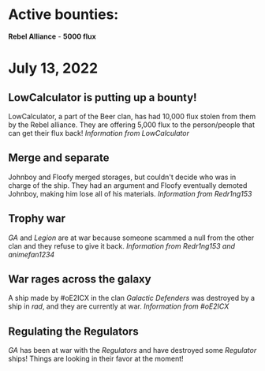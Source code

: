 # Active bounties:
**Rebel Alliance** - **5000 flux**

# July 13, 2022
## LowCalculator is putting up a bounty!
LowCalculator, a part of the Beer clan, has had 10,000 flux stolen from them by the Rebel alliance. They are offering 5,000 flux to the person/people that can get their flux back!
_Information from LowCalculator_

## Merge and separate
Johnboy and Floofy merged storages, but couldn't decide who was in charge of the ship. They had an argument and Floofy eventually demoted Johnboy, making him lose all of his materials.
_Information from Redr1ng153_

## Trophy war
_GA_ and _Legion_ are at war because someone scammed a null from the other clan and they refuse to give it back.
_Information from Redr1ng153 and animefan1234_

## War rages across the galaxy
A ship made by #oE2ICX in the clan _Galactic Defenders_ was destroyed by a ship in _rad_, and they are currently at war.
_Information from #oE2ICX_

## Regulating the Regulators
_GA_ has been at war with the _Regulators_ and have destroyed some _Regulator_ ships! Things are looking in their favor at the moment!
